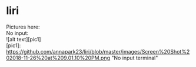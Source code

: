 # liri

Pictures here: <br>
No input: <br> ![alt text][pic1]<br>
[pic1]: https://github.com/annapark23/liri/blob/master/images/Screen%20Shot%202018-11-26%20at%209.01.10%20PM.png "No input terminal"
